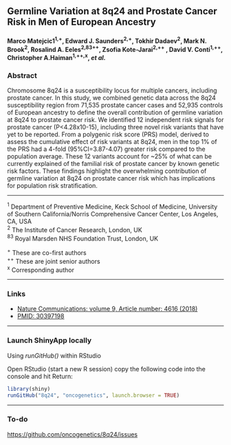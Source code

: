 ## Germline Variation at 8q24 and Prostate Cancer Risk in Men of European Ancestry

#### Marco Matejcic1<sup>1,+</sup>,  Edward J. Saunders<sup>2,+</sup>, Tokhir Dadaev<sup>2</sup>, Mark N. Brook<sup>2</sup>, Rosalind A. Eeles<sup>2,83++</sup>, Zsofia Kote-Jarai<sup>2,++</sup> , David V. Conti<sup>1,++</sup>, Christopher A.Haiman<sup>1,++,x</sup>, *et al.* 


### Abstract

Chromosome 8q24 is a susceptibility locus for multiple cancers, including prostate cancer. In this study, we combined genetic data across the 8q24 susceptibility region from 71,535 prostate cancer cases and 52,935 controls of European ancestry to define the overall contribution of germline variation at 8q24 to prostate cancer risk. We identified 12 independent risk signals for prostate cancer (P<4.28x10-15), including three novel risk variants that have yet to be reported. From a polygenic risk score (PRS) model, derived to assess the cumulative effect of risk variants at 8q24, men in the top 1% of the PRS had a 4-fold (95%CI=3.87-4.07) greater risk compared to the population average. These 12 variants account for ~25% of what can be currently explained of the familial risk of prostate cancer by known genetic risk factors. These findings highlight the overwhelming contribution of germline variation at 8q24 on prostate cancer risk which has implications for population risk stratification.

----------------

<sup>1</sup> Department of Preventive Medicine, Keck School of Medicine, University of Southern California/Norris Comprehensive Cancer Center, Los Angeles, CA, USA    
<sup>2</sup> The Institute of Cancer Research, London, UK    
<sup>83</sup> Royal Marsden NHS Foundation Trust, London, UK
    
<sup>+</sup> These are co-first authors    
<sup>++</sup> These are joint senior authors    
<sup>x</sup> Corresponding author    

----------------

### Links
 - <a href="https://www.nature.com/articles/s41467-018-06863-1" target="_blank">Nature Communications: volume 9, Article number: 4616 (2018)</a>   
 - <a href="https://www.ncbi.nlm.nih.gov/pubmed/30397198" target="_blank">PMID: 30397198</a>

----------------

### Launch ShinyApp locally    
Using *runGitHub()* within RStudio

Open RStudio (start a new R session) copy the following code into the console and hit Return:
```R
library(shiny)  
runGitHub("8q24", "oncogenetics", launch.browser = TRUE)
```
----------------

### To-do
https://github.com/oncogenetics/8q24/issues   


